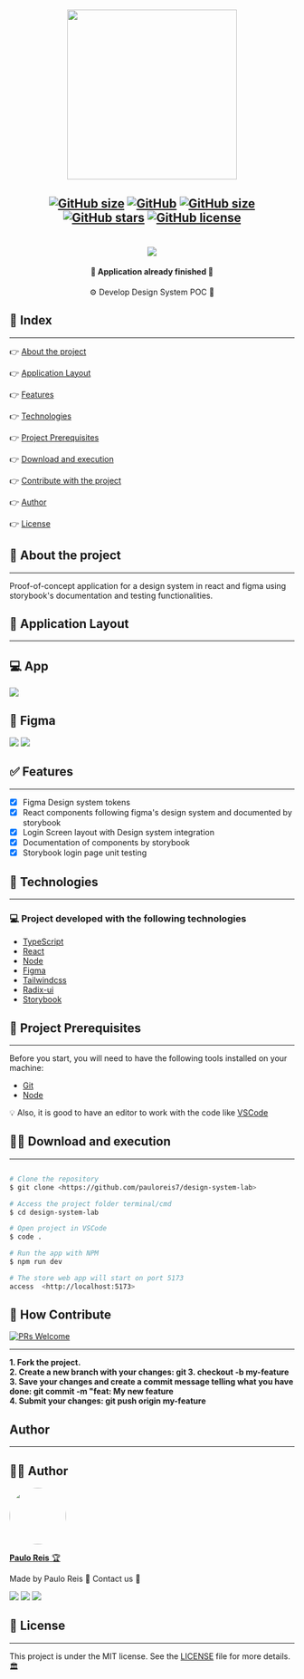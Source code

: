 <h1 align="center">
    <img src=".github/assets/logo.svg" width="300px" />
</h1>

<h2 align="center">

[![GitHub size](https://img.shields.io/github/repo-size/pauloreis7/design-system-lab?color=purple)](https://github.com/pauloreis7/design-system-lab/issues)
[![GitHub](https://img.shields.io/badge/types-TypeScript-%23007acc)](https://github.com/pauloreis7/design-system-lab)
[![GitHub size](https://img.shields.io/github/last-commit/pauloreis7/design-system-lab?color=%23964b00)](https://github.com/pauloreis7/design-system-lab/commits)
[![GitHub stars](https://img.shields.io/github/stars/pauloreis7/design-system-lab?color=%23f9d71c&style=flat)](https://github.com/pauloreis7/design-system-lab/stargazers)
[![GitHub license](https://img.shields.io/github/license/pauloreis7/Foodfy)](https://github.com/pauloreis7/design-system-lab/blob/master/LICENSE)

</h2>

<h1 align="center">
    <img src=".github/assets/demo.gif" />
</h1>

<h4 align="center">🏁 Application already finished 🏁</h4>

<p align="center">⚙️ Develop Design System POC 🎨</p>

## 🔗 Index

---

 <p>👉 <a href="#about">About the project</a> </p>
 <p>👉 <a href="#layout">Application Layout</a> </p>
 <p>👉 <a href="#func">Features</a> </p>
 <p>👉 <a href="#techs">Technologies</a> </p>
 <p>👉 <a href="#requests">Project Prerequisites</a> </p>
 <p>👉 <a href="#work">Download and execution</a> </p>
 <p>👉 <a href="#contribute">Contribute with the project</a> </p>
 <p>👉 <a href="#author">Author</a> </p>
 <p>👉 <a href="#license">License</a> </p>

<a id="about"></a>

## 🔎 About the project

---

<p>Proof-of-concept application for a design system in react and figma using storybook's documentation and testing functionalities.</p>

<a id="layout"></a>

## 🎨 Application Layout

---

<p align="center">

## 💻 App

<img src=".github/assets/app.svg"/>

## 🎨 Figma

<img src=".github/assets/tokens.svg"/>
<img src=".github/assets/colors.svg"/>
</p>

<a id="func"></a>

## ✅ Features

---

- [x] Figma Design system tokens
- [x] React components following figma's design system and documented by storybook
- [x] Login Screen layout with Design system integration
- [x] Documentation of components by storybook
- [x] Storybook login page unit testing

<a id="techs"></a>

## 🧪 Technologies

---

### 💻 Project developed with the following technologies

- [TypeScript](https://www.typescriptlang.org/)
- [React](https://reactjs.org/)
- [Node](https://nodejs.org/)
- [Figma](https://www.figma.com/)
- [Tailwindcss](https://tailwindcss.com/)
- [Radix-ui](https://www.radix-ui.com/)
- [Storybook](https://storybook.js.org/)

<a id="requests"></a>

## 🚨 Project Prerequisites

---

Before you start, you will need to have the following tools installed on your machine:

- [Git](https://git-scm.com)
- [Node](https://nodejs.org/)

💡 Also, it is good to have an editor to work with the code like [VSCode](https://code.visualstudio.com/)

<a id="work"></a>

## 🏄‍♂️ Download and execution

---

```bash

# Clone the repository
$ git clone <https://github.com/pauloreis7/design-system-lab>

# Access the project folder terminal/cmd
$ cd design-system-lab

# Open project in VSCode
$ code .

# Run the app with NPM
$ npm run dev

# The store web app will start on port 5173
access  <http://localhost:5173>

```

<a id="contribute"></a>

## 🎉 How Contribute

[![PRs Welcome](https://img.shields.io/badge/PRs-welcome-brightgreen.svg?style=flat-square)](https://github.com/pauloreis7/design-system-lab/pulls)

---

<b>1. Fork the project.</b> <br />
<b>2. Create a new branch with your changes: git 3. checkout -b my-feature</b> <br />
<b>3. Save your changes and create a commit message telling what you have done: git commit -m "feat: My new feature</b> <br />
<b>4. Submit your changes: git push origin my-feature</b>

<a id="author"></a>

## Author

---

## 👨‍💻 Author

<a href="https://github.com/pauloreis7">

<img style="border-radius: 50%;" src="https://avatars1.githubusercontent.com/u/63323224?s=400&v=4" width="100px;" alt=""/>

<b>Paulo Reis</b> 🏆

</a>

<p>Made by Paulo Reis 🤴 Contact us 👋</p>

<a href = "mailto:paulosilvadosreis2057@gmail.com"><img src="https://img.shields.io/badge/Gmail-D14836?style=for-the-badge&logo=gmail&logoColor=white" target="_blank"></a>
<a href="https://www.linkedin.com/in/paulo-reis7/" target="_blank"><img src="https://img.shields.io/badge/-LinkedIn-%230077B5?style=for-the-badge&logo=linkedin&logoColor=white" target="_blank"></a>
<a href="https://www.instagram.com/pauloreis.7" target="_blank"><img src="https://img.shields.io/badge/-Instagram-%23E4405F?style=for-the-badge&logo=instagram&logoColor=white" target="_blank"></a>

<a id="license"></a>

## 📝 License

---

This project is under the MIT license. See the [LICENSE](LICENSE) file for more details.🏛️
